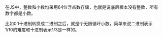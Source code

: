 在JS中，整数和小数均采用64位浮点数存储，也就是说底层根本没有整数，所有数字都是小数。

比如0.1十进制转换成二进制之后，就是个无限循环小数，简单来说二进制表示1/10的难度和十进制表示1/3是一样的。